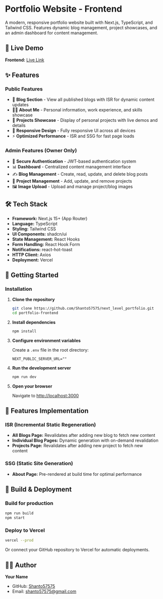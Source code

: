# Portfolio Website - Frontend

A modern, responsive portfolio website built with Next.js, TypeScript, and Tailwind CSS. Features dynamic blog management, project showcases, and an admin dashboard for content management.

## 🚀 Live Demo

**Frontend:** [Live Link](https://shantofolio.vercel.app)  

## ✨ Features

### Public Features
- 📝 **Blog Section** - View all published blogs with ISR for dynamic content updates
- 👨‍💻 **About Me** - Personal information, work experience, and skills showcase
- 🚀 **Projects Showcase** - Display of personal projects with live demos and details
- 📱 **Responsive Design** - Fully responsive UI across all devices
- ⚡ **Optimized Performance** - ISR and SSG for fast page loads

### Admin Features (Owner Only)
- 🔐 **Secure Authentication** - JWT-based authentication system
- 📊 **Dashboard** - Centralized content management interface
- ✍️ **Blog Management** - Create, read, update, and delete blog posts
- 🎨 **Project Management** - Add, update, and remove projects
- 🖼️ **Image Upload** - Upload and manage project/blog images

## 🛠️ Tech Stack

- **Framework:** Next.js 15+ (App Router)
- **Language:** TypeScript
- **Styling:** Tailwind CSS
- **UI Components:** shadcn/ui
- **State Management:** React Hooks
- **Form Handling:** React Hook Form
- **Notifications:** react-hot-toast
- **HTTP Client:** Axios
- **Deployment:** Vercel

## 🚦 Getting Started

### Installation

1. **Clone the repository**
   ```bash
   git clone https://github.com/Shanto57575/next_level_portfolio.git
   cd portfolio-frontend
   ```

2. **Install dependencies**
   ```bash
   npm install
   ```

3. **Configure environment variables**
   
   Create a `.env` file in the root directory:
   ```env
   NEXT_PUBLIC_SERVER_URL=""
   ```

4. **Run the development server**
   ```bash
   npm run dev
   ```

5. **Open your browser**
   
   Navigate to [http://localhost:3000](http://localhost:3000)

## 🔑 Features Implementation

### ISR (Incremental Static Regeneration)
- **All Blogs Page:** Revalidates after adding new blog to fetch new content
- **Individual Blog Pages:** Dynamic generation with on-demand revalidation
- **Projects Page:** Revalidates after adding new project to fetch new content

### SSG (Static Site Generation)
- **About Page:** Pre-rendered at build time for optimal performance

## 🚀 Build & Deployment

### Build for production
```bash
npm run build
npm start
```

### Deploy to Vercel
```bash
vercel --prod
```

Or connect your GitHub repository to Vercel for automatic deployments.

## 👨‍💻 Author

**Your Name**
- GitHub: [Shanto57575](https://github.com/Shanto57575)
- Email: shanto57575@gmail.com

